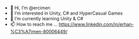 - 👋 Hi, I’m @ercimen
- 👀 I’m interested in Unity, C# and HyperCasual Games
- 🌱 I’m currently learning Unity & C#
- 📫 How to reach me ...  https://www.linkedin.com/in/erhan-%C3%A7imen-80006449/

<!---
ercimen/ercimen is a ✨ special ✨ repository because its `README.md` (this file) appears on your GitHub profile.
You can click the Preview link to take a look at your changes.
--->
